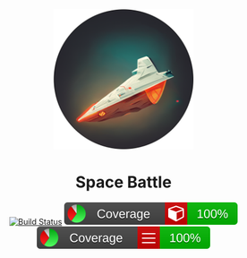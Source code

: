 <div align="center">
<a alt="Powered by MidJourney">
    <img src=./images/spaceship.png width=250><img>
</a>

<h1> Space Battle </h1>

[![Build Status](https://github.com/fantast03/ooaip2223/actions/workflows/build.yml/badge.svg)](https://github.com/Fantast03/ooaip2223/actions/workflows/build.yml) 
[![Coverage-Methods](./coveragereport/badge_methodcoverage.svg)](https://ooaip.fantast.dev/report/feature-MoveCommand)
[![Coverage-Lines](./coveragereport/badge_linecoverage.svg)](https://ooaip.fantast.dev/report/feature-MoveCommand)


</div>
